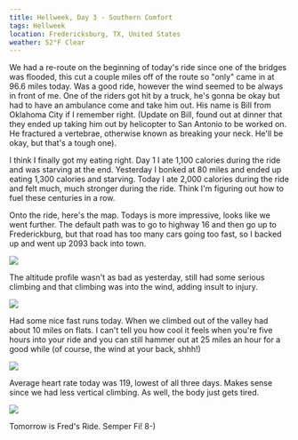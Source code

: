 ```yaml
---
title: Hellweek, Day 3 - Southern Comfort
tags: Hellweek
location: Fredericksburg, TX, United States
weather: 52°F Clear
---
```


We had a re-route on the beginning of today's ride since one of the bridges was flooded, this cut a couple miles off of the route so "only" came in at 96.6 miles today. Was a good ride, however the wind seemed to be always in front of me. One of the riders got hit by a truck, he's gonna be okay but had to have an ambulance come and take him out. His name is Bill from Oklahoma City if I remember right. (Update on Bill, found out at dinner that they ended up taking him out by helicopter to San Antonio to be worked on. He fractured a vertebrae, otherwise known as breaking your neck. He'll be okay, but that's a tough one).

I think I finally got my eating right. Day 1 I ate 1,100 calories during the ride and was starving at the end. Yesterday I bonked at 80 miles and ended up eating 1,300 calories and starving. Today I ate 2,000 calories during the ride and felt much, much stronger during the ride. Think I'm figuring out how to fuel these centuries in a row.

Onto the ride, here's the map. Todays is more impressive, looks like we went further. The default path was to go to highway 16 and then go up to Frederickburg, but that road has too many cars going too fast, so I backed up and went up 2093 back into town.

![](photos/d305dd23fee5cced5b26ea471f57ad9d.jpeg "")

The altitude profile wasn't as bad as yesterday, still had some serious climbing and that climbing was into the wind, adding insult to injury.

![](photos/45b9d36cdfa0b4a7f83211de4dc232e1.jpeg "")

Had some nice fast runs today. When we climbed out of the valley had about 10 miles on flats. I can't tell you how cool it feels when you're five hours into your ride and you can still hammer out at 25 miles an hour for a good while (of course, the wind at your back, shhh!)

![](photos/58d7ab234f1de61e081204a57af1c68c.jpeg "")

Average heart rate today was 119, lowest of all three days. Makes sense since we had less vertical climbing. As well, the body just gets tired.

![](photos/75dfe2bf7a1cb9e31a13c097d210a991.jpeg "")

Tomorrow is Fred's Ride. Semper Fi! 8-)
